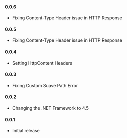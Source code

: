 #### 0.0.6
* Fixing Content-Type Header issue in HTTP Response
#### 0.0.5
* Fixing Content-Type Header issue in HTTP Response
#### 0.0.4
* Setting HttpContent Headers
#### 0.0.3
* Fixing Custom Suave Path Error
#### 0.0.2
* Changing the .NET Framework to 4.5
#### 0.0.1
* Initial release
